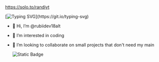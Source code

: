 https://solo.to/randiyt

[![Typing SVG](https://readme-typing-svg.demolab.com/?lines=Hi+There!+Im+Rubiidev's+alt!)](https://git.io/typing-svg)

- 👋 Hi, I’m @rubiidev18alt
- 👀 I’m interested in coding
- 💞️ I’m looking to collaborate on small projects that don't need my main

  ![Static Badge](https://img.shields.io/badge/main%3A-Rubiidev--18-red)

<!---
rubiidev18alt/rubiidev18alt is a ✨ special ✨ repository because its `README.md` (this file) appears on your GitHub profile.
You can click the Preview link to take a look at your changes.
--->
